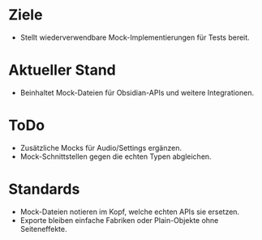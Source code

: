 # Ziele
- Stellt wiederverwendbare Mock-Implementierungen für Tests bereit.

# Aktueller Stand
- Beinhaltet Mock-Dateien für Obsidian-APIs und weitere Integrationen.

# ToDo
- Zusätzliche Mocks für Audio/Settings ergänzen.
- Mock-Schnittstellen gegen die echten Typen abgleichen.

# Standards
- Mock-Dateien notieren im Kopf, welche echten APIs sie ersetzen.
- Exporte bleiben einfache Fabriken oder Plain-Objekte ohne Seiteneffekte.
